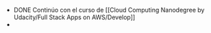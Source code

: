 - DONE Continúo con el curso de [[Cloud Computing Nanodegree by Udacity/Full Stack Apps on AWS/Develop]]
-